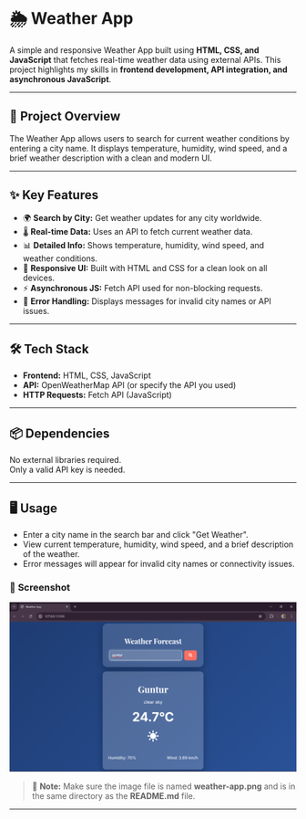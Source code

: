 # 🌦️ Weather App

A simple and responsive Weather App built using **HTML, CSS, and JavaScript** that fetches real-time weather data using external APIs. This project highlights my skills in **frontend development, API integration, and asynchronous JavaScript**.

---

## 📌 Project Overview

The Weather App allows users to search for current weather conditions by entering a city name. It displays temperature, humidity, wind speed, and a brief weather description with a clean and modern UI.

---

## ✨ Key Features

- 🌍 **Search by City:** Get weather updates for any city worldwide.  
- 🌡️ **Real-time Data:** Uses an API to fetch current weather data.  
- 📊 **Detailed Info:** Shows temperature, humidity, wind speed, and weather conditions.  
- 🎨 **Responsive UI:** Built with HTML and CSS for a clean look on all devices.  
- ⚡ **Asynchronous JS:** Fetch API used for non-blocking requests.  
- 🚫 **Error Handling:** Displays messages for invalid city names or API issues.  

---

## 🛠️ Tech Stack

- **Frontend:** HTML, CSS, JavaScript  
- **API:** OpenWeatherMap API (or specify the API you used)  
- **HTTP Requests:** Fetch API (JavaScript)  

---

## 📦 Dependencies

No external libraries required.  
Only a valid API key is needed.

---

## 🖥️ Usage

- Enter a city name in the search bar and click "Get Weather".  
- View current temperature, humidity, wind speed, and a brief description of the weather.  
- Error messages will appear for invalid city names or connectivity issues.  

### 🌟 **Screenshot**
![Weather App Screenshot](weather-app.png)  

> 🔄 **Note:** Make sure the image file is named **weather-app.png** and is in the same directory as the **README.md** file.  

---

